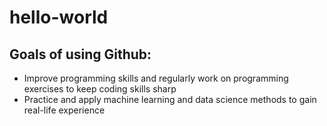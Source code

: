 # hello-world

## Goals of using Github: 
* Improve programming skills and regularly work on programming exercises to keep coding skills sharp
* Practice and apply machine learning and data science methods to gain real-life experience
